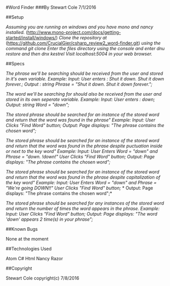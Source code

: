 #Word Finder
###By Stewart Cole 7/1/2016

##Setup

*Assuming you are running on windows and you have mono and nancy installed.* (http://www.mono-project.com/docs/getting-started/install/windows/)
*Clone the repository at*
(https://github.com/CrucialGier/csharp_review2_word-finder.git)
*using the command git clone*
*Enter the files directory using the console and enter dnu restore and then dnx kestrel*
*Visit localhost:5004 in your web browser.*


##Specs

*The phrase we'll be searching should be received from the user and stored in it's own variable.*
  *Example: Input: User enters : Shut it down. Shut it down forever.;*
            *Output : string Phrase = "Shut it down. Shut it down forever.";*

*The word we'll be searching for should also be received from the user and stored in its own seperate variable.*
  *Example: Input: User enters : down;*
            *Output: string Word = "down";*

*The stored phrase should be searched for an instance of the stored word and return that the word was found in the phrase"*
  *Example: Input: User Clicks "Find Word" button;*
            *Output: Page displays: "The phrase contains the chosen word";*

*The stored phrase should be searched for an instance of the stored word and return that the word was found in the phrase despite puctuation inside or next to the key word"*
  *Example: Input: User Enters Word = "down" and Phrase = "down. !down!"*
                    *User Clicks "Find Word" button;*
            *Output: Page displays: "The phrase contains the chosen word";*

*The stored phrase should be searched for an instance of the stored word and return that the word was found in the phrase despite capitalization of the key word"*
  *Example: Input: User Enters Word = "down" and Phrase = "We're going DOWN!!"*
                    *User Clicks "Find Word" button;*
          *  Output: Page displays: "The phrase contains the chosen word";*

*The stored phrase should be searched for any instances of the stored word and return the number of times the word appears in the phrase.*
  *Example: Input: User Clicks "Find Word" button;*
            *Output: Page displays: "The word 'down' appears 2 time(s) in your phrase";*

##Known Bugs

None at the moment

##Technologies Used

Atom
C#
Html
Nancy
Razor

##Copyright

Stewart Cole copyright(c) 7/8/2016
